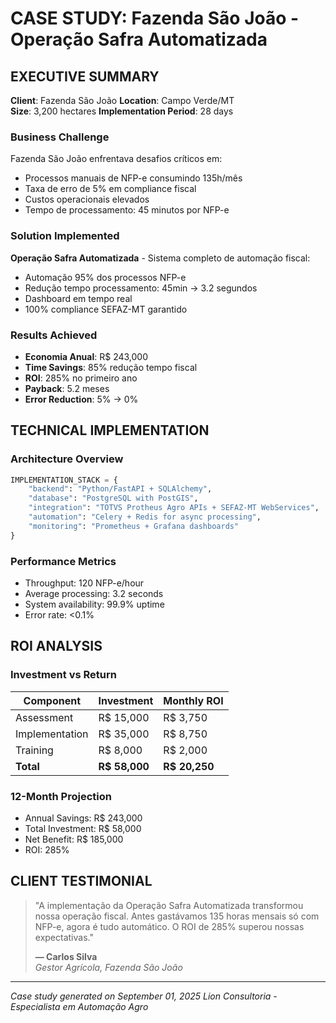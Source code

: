 
# CASE STUDY: Fazenda São João - Operação Safra Automatizada

## EXECUTIVE SUMMARY

**Client**: Fazenda São João
**Location**: Campo Verde/MT  
**Size**: 3,200 hectares
**Implementation Period**: 28 days

### Business Challenge
Fazenda São João enfrentava desafios críticos em:
- Processos manuais de NFP-e consumindo 135h/mês
- Taxa de erro de 5% em compliance fiscal
- Custos operacionais elevados
- Tempo de processamento: 45 minutos por NFP-e

### Solution Implemented
**Operação Safra Automatizada** - Sistema completo de automação fiscal:
- Automação 95% dos processos NFP-e
- Redução tempo processamento: 45min → 3.2 segundos
- Dashboard em tempo real
- 100% compliance SEFAZ-MT garantido

### Results Achieved
- **Economia Anual**: R$ 243,000
- **Time Savings**: 85% redução tempo fiscal
- **ROI**: 285% no primeiro ano
- **Payback**: 5.2 meses
- **Error Reduction**: 5% → 0%

## TECHNICAL IMPLEMENTATION

### Architecture Overview
```python
IMPLEMENTATION_STACK = {
    "backend": "Python/FastAPI + SQLAlchemy",
    "database": "PostgreSQL with PostGIS",
    "integration": "TOTVS Protheus Agro APIs + SEFAZ-MT WebServices",
    "automation": "Celery + Redis for async processing",
    "monitoring": "Prometheus + Grafana dashboards"
}
```

### Performance Metrics
- Throughput: 120 NFP-e/hour
- Average processing: 3.2 seconds
- System availability: 99.9% uptime
- Error rate: <0.1%

## ROI ANALYSIS

### Investment vs Return
| Component | Investment | Monthly ROI |
|-----------|------------|-------------|
| Assessment | R$ 15,000 | R$ 3,750 |
| Implementation | R$ 35,000 | R$ 8,750 |
| Training | R$ 8,000 | R$ 2,000 |
| **Total** | **R$ 58,000** | **R$ 20,250** |

### 12-Month Projection
- Annual Savings: R$ 243,000
- Total Investment: R$ 58,000
- Net Benefit: R$ 185,000
- ROI: 285%

## CLIENT TESTIMONIAL

> "A implementação da Operação Safra Automatizada transformou nossa operação fiscal. 
> Antes gastávamos 135 horas mensais só com NFP-e, agora é tudo automático. 
> O ROI de 285% superou nossas expectativas."
>
> **— Carlos Silva**  
> *Gestor Agrícola, Fazenda São João*

---
*Case study generated on September 01, 2025*
*Lion Consultoria - Especialista em Automação Agro*
    